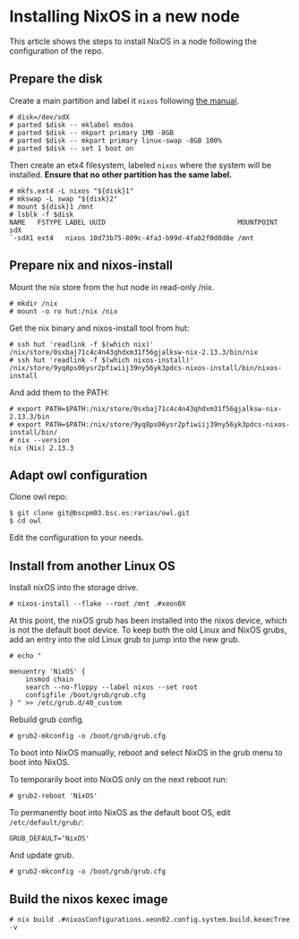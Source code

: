 # Installing NixOS in a new node

This article shows the steps to install NixOS in a node following the
configuration of the repo.

## Prepare the disk

Create a main partition and label it `nixos` following [the manual][1].

[1]: https://nixos.org/manual/nixos/stable/index.html#sec-installation-manual-partitioning.

```
# disk=/dev/sdX
# parted $disk -- mklabel msdos
# parted $disk -- mkpart primary 1MB -8GB
# parted $disk -- mkpart primary linux-swap -8GB 100%
# parted $disk -- set 1 boot on
```

Then create an etx4 filesystem, labeled `nixos` where the system will be
installed. **Ensure that no other partition has the same label.**

```
# mkfs.ext4 -L nixos "${disk}1"
# mkswap -L swap "${disk}2"
# mount ${disk}1 /mnt
# lsblk -f $disk
NAME   FSTYPE LABEL UUID                                 MOUNTPOINT
sdX
`-sdX1 ext4   nixos 10d73b75-809c-4fa3-b99d-4fab2f0d0d8e /mnt
```

## Prepare nix and nixos-install

Mount the nix store from the hut node in read-only /nix.

```
# mkdir /nix
# mount -o ro hut:/nix /nix
```

Get the nix binary and nixos-install tool from hut:

```
# ssh hut 'readlink -f $(which nix)'
/nix/store/0sxbaj71c4c4n43qhdxm31f56gjalksw-nix-2.13.3/bin/nix
# ssh hut 'readlink -f $(which nixos-install)'
/nix/store/9yq8ps06ysr2pfiwiij39ny56yk3pdcs-nixos-install/bin/nixos-install
```

And add them to the PATH:

```
# export PATH=$PATH:/nix/store/0sxbaj71c4c4n43qhdxm31f56gjalksw-nix-2.13.3/bin
# export PATH=$PATH:/nix/store/9yq8ps06ysr2pfiwiij39ny56yk3pdcs-nixos-install/bin/
# nix --version
nix (Nix) 2.13.3
```

## Adapt owl configuration

Clone owl repo:

```
$ git clone git@bscpm03.bsc.es:rarias/owl.git
$ cd owl
```

Edit the configuration to your needs.

## Install from another Linux OS

Install nixOS into the storage drive.

```
# nixos-install --flake --root /mnt .#xeon0X
```

At this point, the nixOS grub has been installed into the nixos device, which
is not the default boot device. To keep both the old Linux and NixOS grubs, add
an entry into the old Linux grub to jump into the new grub.

```
# echo "

menuentry 'NixOS' {
    insmod chain
    search --no-floppy --label nixos --set root
    configfile /boot/grub/grub.cfg
} " >> /etc/grub.d/40_custom
```

Rebuild grub config.

```
# grub2-mkconfig -o /boot/grub/grub.cfg
```

To boot into NixOS manually, reboot and select NixOS in the grub menu to boot
into NixOS.

To temporarily boot into NixOS only on the next reboot run:

```
# grub2-reboot 'NixOS'
```

To permanently boot into NixOS as the default boot OS, edit `/etc/default/grub/`:

```
GRUB_DEFAULT='NixOS'
```

And update grub.

```
# grub2-mkconfig -o /boot/grub/grub.cfg
```

## Build the nixos kexec image

```
# nix build .#nixosConfigurations.xeon02.config.system.build.kexecTree -v
```

